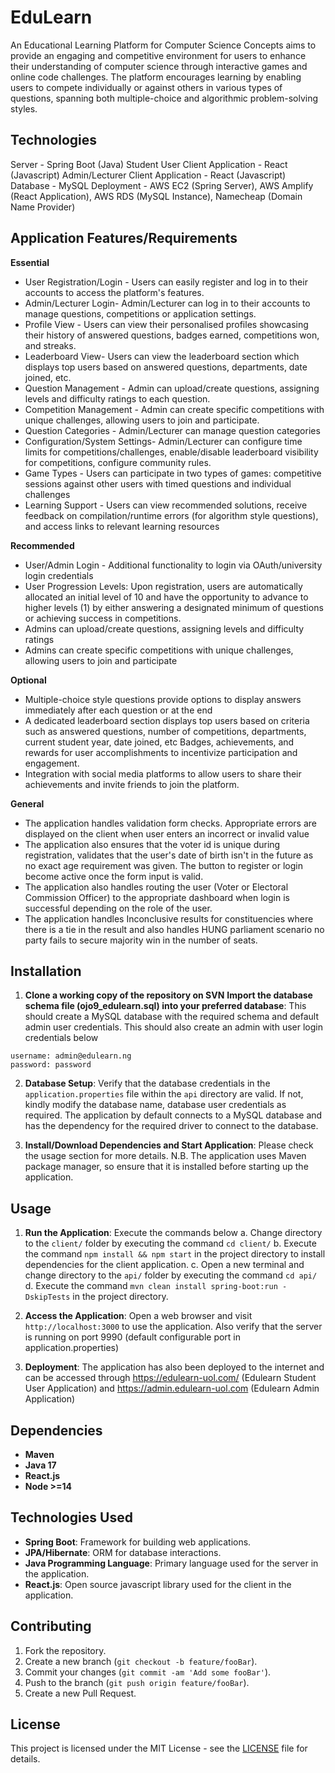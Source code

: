 # EduLearn 
An Educational Learning Platform for Computer Science Concepts aims to provide an engaging and competitive environment for users to enhance their understanding of computer science through interactive games and online code challenges. The platform encourages learning by enabling users to compete individually or against others in various types of questions, spanning both multiple-choice and algorithmic problem-solving styles.

## Technologies
Server - Spring Boot (Java)
Student User Client Application - React (Javascript)
Admin/Lecturer Client Application - React (Javascript)
Database - MySQL
Deployment - AWS EC2 (Spring Server), AWS Amplify (React Application), AWS RDS (MySQL Instance), Namecheap (Domain Name Provider)



## Application Features/Requirements
**Essential**
- User Registration/Login - Users can easily register and log in to their accounts to access the platform's features.
- Admin/Lecturer Login- Admin/Lecturer can log in to their accounts to manage questions, competitions or application settings.
- Profile View - Users can view their personalised profiles showcasing their history of answered questions, badges earned, competitions won, and streaks.
- Leaderboard View- Users can view the leaderboard section which displays top users based on answered questions, departments, date joined, etc.
- Question Management - Admin can upload/create questions, assigning levels and difficulty ratings to each question.
- Competition Management - Admin can create specific competitions with unique challenges, allowing users to join and participate.
- Question Categories - Admin/Lecturer can manage question categories
- Configuration/System Settings- Admin/Lecturer can configure time limits for competitions/challenges, enable/disable leaderboard visibility for competitions, configure community rules.
- Game Types - Users can participate in two types of games: competitive sessions against other users with timed questions and individual challenges
- Learning Support - Users can view recommended solutions, receive feedback on compilation/runtime errors (for algorithm style questions), and access links to relevant learning resources

**Recommended**
- User/Admin Login - Additional functionality to login via OAuth/university login credentials
- User Progression Levels: Upon registration, users are automatically allocated an initial level of 10 and have the opportunity to advance to higher levels (1) by either answering a designated minimum of questions or achieving success in competitions.
- Admins can upload/create questions, assigning levels and difficulty ratings
- Admins can create specific competitions with unique challenges, allowing users to join and participate

**Optional**
- Multiple-choice style questions provide options to display answers immediately after each question or at the end
- A dedicated leaderboard section displays top users based on criteria such as answered questions, number of competitions, departments, current student year, date joined, etc
Badges, achievements, and rewards for user accomplishments to incentivize participation and engagement.
- Integration with social media platforms to allow users to share their achievements and invite friends to join the platform.


**General**
- The application handles validation form checks. Appropriate errors are displayed on the client when user enters an incorrect or invalid value
- The application also ensures that the voter id is unique during registration, validates that the user's date of birth isn't in
the future as no exact age requirement was given. The button to register or login become active once the form input is valid.
- The application also handles routing the user (Voter or Electoral Commission Officer) to the appropriate dashboard when login is successful
depending on the role of the user.
- The application handles Inconclusive results for constituencies where there is a tie in the result and also handles HUNG parliament scenario
no party fails to secure majority win in the number of seats.


## Installation

1. **Clone a working copy of the repository on SVN**
**Import the database schema file (ojo9_edulearn.sql) into your preferred database**: This should create a MySQL database with the required 
schema and default admin user credentials. This should also create an admin with user login credentials below
```agsl
username: admin@edulearn.ng
password: password
```
2. **Database Setup**: Verify that the database credentials in the `application.properties` file within the `api` directory are valid.
   If not, kindly modify the database name, database user credentials as required. The application by default connects to a MySQL database
   and has the dependency for the required driver to connect to the database.

3. **Install/Download Dependencies and Start Application**: Please check the usage section for more details.
   N.B. The application uses Maven package manager, so ensure that it is installed before starting up the application.

## Usage
1. **Run the Application**: Execute the commands below
    a. Change directory to the `client/` folder by executing the command `cd client/`
    b. Execute the command `npm install && npm start` in the project directory to install dependencies for the client application.
    c. Open a new terminal and change directory to the `api/` folder by executing the command `cd api/`
    d. Execute the command `mvn clean install spring-boot:run -DskipTests` in the project directory.
2. **Access the Application**: Open a web browser and visit `http://localhost:3000` to use the application. 
Also verify that the server is running on port 9990 (default configurable port in application.properties)

4. **Deployment**: The application has also been deployed to the internet and can be accessed through https://edulearn-uol.com/ (Edulearn Student User Application) and https://admin.edulearn-uol.com (Edulearn Admin Application)
 

## Dependencies
- **Maven**
- **Java 17**
- **React.js**
- **Node >=14**

## Technologies Used
- **Spring Boot**: Framework for building web applications.
- **JPA/Hibernate**: ORM for database interactions.
- **Java Programming Language**: Primary language used for the server in the application.
- **React.js**: Open source javascript library used for the client in the application.

## Contributing
1. Fork the repository.
2. Create a new branch (`git checkout -b feature/fooBar`).
3. Commit your changes (`git commit -am 'Add some fooBar'`).
4. Push to the branch (`git push origin feature/fooBar`).
5. Create a new Pull Request.

## License

This project is licensed under the MIT License - see the [LICENSE](LICENSE) file for details.